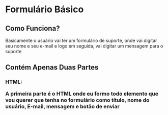 <h1>Formulário Básico</h1>

<h2>Como Funciona? <br></h2>
<p>Basicamente o usuário vai ter um formulário de suporte, onde vai digitar seu nome e seu e-mail e logo em seguida, vai digitar um mensagem para o suporte</p>

<h2>Contém Apenas Duas Partes <br></h2>
<h3>HTML:<p>A primeira parte é o HTML onde eu formo todo elemento que vou querer que tenha no formulário como título, nome do usuário, E-mail, mensagem e botão de enviar</p></h3>
